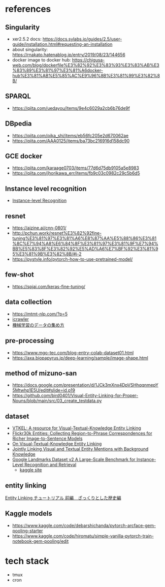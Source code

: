 # references

## Singularity
- xer2.5.2 docs: https://docs.sylabs.io/guides/2.5/user-guide/installation.html#requesting-an-installation
- about singularity: https://rnakato.hatenablog.jp/entry/2019/08/23/144656
- docker image to docker hub: https://chigusa-web.com/blog/dockerfile%E3%82%92%E3%83%93%E3%83%AB%E3%83%89%E3%81%97%E3%81%A6docker-hub%E3%81%AB%E5%85%AC%E9%96%8B%E3%81%99%E3%82%8B/

## SPARQL
- https://qiita.com/uedayou/items/9e4c6029a2cb6b76de9f

## DBpedia
- https://qiita.com/pika_shi/items/eb56fc205e2d670062ae
- https://qiita.com/AAA0125/items/ba73bc216916d158dc90

## GCE docker
- https://qiita.com/karaage0703/items/77d6d75db9105a5e8983
- https://qiita.com/jhorikawa_err/items/fb9c03c0982c29c5b6d5

## Instance level recognition
- [Instance-level Recognition](https://towardsdatascience.com/instance-level-recognition-6afa229e2151)

## resnet
- https://aizine.ai/cnn-0801/
- http://pchun.work/resnet%E3%82%92fine-tuning%E3%81%97%E3%81%A6%E8%87%AA%E5%88%86%E3%81%8C%E7%94%A8%E6%84%8F%E3%81%97%E3%81%9F%E7%94%BB%E5%83%8F%E3%82%92%E5%AD%A6%E7%BF%92%E3%81%95%E3%81%9B%E3%82%8B/#i-2
- https://pystyle.info/pytorch-how-to-use-pretrained-model/

## few-shot
- https://spjai.com/keras-fine-tuning/

## data collection
- https://mtmt-nlp.com/?p=5
- [icrawler](https://icrawler.readthedocs.io/en/latest/)
- [機械学習のデータの集め方](https://qiita.com/nonbiri15/items/f5c5c4357458bfeb03bb)

## pre-processing
- https://www.mgo-tec.com/blog-entry-colab-dataset01.html
- https://axa.biopapyrus.jp/deep-learning/sample/image-shape.html

## method of mizuno-san
- https://docs.google.com/presentation/d/1JCk3mXnx4DpVSHhqqnmepY5Mtwhp1E5U/edit#slide=id.p19
- https://github.com/bird0401/Visual-Entity-Linking-for-Proper-Nouns/blob/main/src/03_create_testdata.py

## dataset
- [VTKEL: A resource for Visual-Textual-Knowledge Entity Linking](https://dl.acm.org/doi/pdf/10.1145/3341105.3373958?casa_token=9E8DWM1X3XQAAAAA:_IAmuLlswCayT6v5ibWmnDmQvSq35yygh4PGXIW0_EMDMTkEolzR3cRJSuTvgwShCdgofGKeBDWV)
- [Flickr30k Entities: Collecting Region-to-Phrase Correspondences for Richer Image-to-Sentence Models](https://arxiv.org/pdf/1505.04870.pdf)
- [On Visual-Textual-Knowledge Entity Linking](https://ieeexplore.ieee.org/stamp/stamp.jsp?tp=&arnumber=9031450)
- [Jointly Linking Visual and Textual Entity Mentions with Background Knowledge](https://www.ncbi.nlm.nih.gov/pmc/articles/PMC7298199/pdf/978-3-030-51310-8_Chapter_24.pdf)
- [Google Landmarks Dataset v2 A Large-Scale Benchmark for Instance-Level Recognition and Retrieval](https://arxiv.org/pdf/2004.01804.pdf)
  - [kaggle site](https://www.kaggle.com/competitions/landmark-recognition-2020/data)

## entity linking
[Entity Linking チュートリアル 前編　ざっくりとした歴史編](https://qiita.com/izuna385/items/9d658620b9b96b0b4ec9)

## Kaggle models
- https://www.kaggle.com/code/debarshichanda/pytorch-arcface-gem-pooling-starter
- https://www.kaggle.com/code/hiromatu/simple-vanilla-pytorch-train-notebook-gem-pooling/edit

# tech stack
- tmux 
- cron
